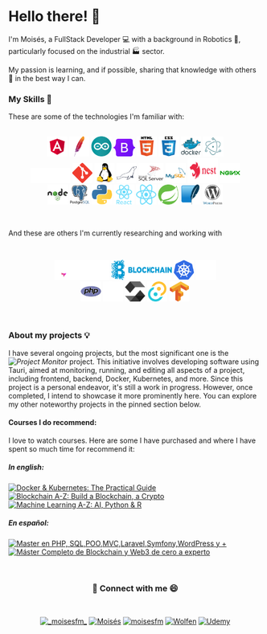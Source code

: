 <p align="center">
    <h1> Hello there! 🫡</h1>
</p>

I'm Moisés, a FullStack Developer 💻 with a background in Robotics 🦾, particularly focused on the industrial 🏭 sector.

My passion is learning, and if possible, sharing that knowledge with others 👥 in the best way I can.

<h3>My Skills 🥷</h3>

These are some of the technologies I'm familiar with:
<br/>
<br/>
<p align="center"> 
    <a href="https://angular.io" target="_blank" rel="noreferrer"><img src="./img/angular.svg" alt="angular" width="40" height="40"/></a>
    <a href="https://httpd.apache.org/" target="_blank" rel="noreferrer"><img src="./img/apache.svg" alt="apache" width="40" height="40"/></a>
    <a href="https://www.arduino.cc/" target="_blank" rel="noreferrer"><img src="./img/arduino.svg" alt="arduino" width="40" height="40"/></a>
    <a href="https://getbootstrap.com" target="_blank" rel="noreferrer"><img src="./img/boostrap.svg" alt="bootstrap" width="43" height="35"/></a>
    <a href="https://www.w3.org/html/" target="_blank" rel="noreferrer"><img src="./img/html.svg" alt="html5" width="40" height="40"/></a>
    <a href="https://www.w3schools.com/css/" target="_blank" rel="noreferrer"><img src="./img/css.svg" alt="css3" width="40" height="40"/></a>
    <a href="https://www.docker.com/" target="_blank" rel="noreferrer"><img src="./img/docker.svg" alt="docker" width="40" height="40"/></a>
    <a href="https://www.electronjs.org" target="_blank" rel="noreferrer"><img src="./img/electron.svg" alt="electron" width="40" height="40"/></a><br/>
    <a href="https://expressjs.com" target="_blank" rel="noreferrer"><img src="./img/express.svg" alt="express" width="80" height="30"/></a>
    <a href="https://git-scm.com/" target="_blank" rel="noreferrer"><img src="./img/git.svg" alt="git" width="40" height="40"/></a>
    <a href="https://www.linux.org/" target="_blank" rel="noreferrer"><img src="./img/linux.svg" alt="linux" width="40" height="40"/></a>
    <a href="https://mariadb.org/" target="_blank" rel="noreferrer"><img src="./img/mariadb.svg" alt="mariadb" width="40" height="40"/></a>
    <a href="https://www.microsoft.com/en-us/sql-server" target="_blank" rel="noreferrer"><img src="./img/sql-server.svg" alt="mssql" width="50" height="40"/></a>
    <a href="https://www.mysql.com/" target="_blank" rel="noreferrer"><img src="./img/mysql.svg" alt="mysql" width="40" height="40"/></a>
    <a href="https://nestjs.com/" target="_blank" rel="noreferrer"><img src="./img/nest.svg" alt="nestjs" width="60" height="50"/></a>
    <a href="https://www.nginx.com" target="_blank" rel="noreferrer"><img src="./img/nginx.svg" alt="nginx" width="40" height="40"/></a>
    <br>
    <a href="https://nodejs.org" target="_blank" rel="noreferrer"><img src="./img/nodejs.svg" alt="nodejs" width="40" height="40"/></a>
    <a href="https://www.postgresql.org" target="_blank" rel="noreferrer"><img src="./img/postgresql.svg" alt="postgresql" width="40" height="40"/></a>
    <a href="https://www.python.org/" target="_blank" rel="noreferrer"><img src="./img/python.svg" alt="python" width="40" height="40"/></a>
    <a href="https://reactjs.org/" target="_blank" rel="noreferrer"><img src="./img/react.svg" alt="react" width="40" height="40"/></a>
    <a href="https://reactnative.dev/" target="_blank" rel="noreferrer"><img src="./img/react-native.svg" alt="reactnative" width="40" height="40"/></a>
    <a href="https://spring.io/" target="_blank" rel="noreferrer"><img src="./img/springboot.svg" alt="spring" width="40" height="40"/></a>
    <a href="https://www.sqlite.org/" target="_blank" rel="noreferrer"><img src="./img/sqlite.svg" alt="sqlite" width="40" height="40"/></a>
    <a href="https://wordpress.org/" target="_blank" rel="noreferrer"><img src="./img/wordpress.svg" alt="wordpress" width="40" height="40"/></a>
</p>

<br/>

<p>And these are others I'm currently researching and working with</p>

<br/>

<p align="center">
    <a href="https://astro.build/" target="_blank" rel="noreferrer"><img src="./img/astro-light.svg" alt="astro" width="110" height="40"/></a>
    <a href="https://www.blockchain.com/" target="_blank" rel="noreferrer"><img src="img/blockchain.svg" alt="blockchain" width="120" height="40"/></a>
    <a href="https://kubernetes.io/" target="_blank" rel="noreferrer"><img src="./img/kubernetes.svg" 
    alt="kubernetes" width="40" height="40"/></a>
    <a href="https://nextjs.org/" target="_blank" rel="noreferrer"><img src="./img/nextjs.svg" alt="nextjs" width="40" height="40"/></a><br/>
    <a href="https://www.php.net/" target="_blank" rel="noreferrer"><img src="./img/php.svg" alt="php" width="40" height="40"/></a>
    <a href="https://www.rust-lang.org/" target="_blank" rel="noreferrer"><img src="./img/rust.svg" alt="rust" width="40" height="40"/></a>
    <a href="https://soliditylang.org/" target="_blank" rel="noreferrer"><img src="./img/solidity.svg" alt="solidity" width="40" height="40"/></a>
    <a href="https://tauri.app/" target="_blank" rel="noreferrer"><img src="./img/tauri.svg" alt="tauri" width="40" height="40"/></a>
    <a href="https://www.tensorflow.org/" target="_blank" rel="noreferrer"><img src="./img/tensorflow.svg" alt="tensorflow" width="40" height="40"/></a>
</p>

<br/>

<h3>About my projects 💡</h3>

I have several ongoing projects, but the most significant one is the _![Project Monitor](https://github.com/mochyfm/project-monitor)_ project. This initiative involves developing software using Tauri, aimed at monitoring, running, and editing all aspects of a project, including frontend, backend, Docker, Kubernetes, and more. Since this project is a personal endeavor, it's still a work in progress. However, once completed, I intend to showcase it more prominently here. You can explore my other noteworthy projects in the pinned section below.

<h4>Courses I do recommend: </h4>

I love to watch courses. Here are some I have purchased and where I have spent so much time for recommend it:

<p align="left">

<h5> In english: </h5>

<a href="https://www.udemy.com/course/docker-kubernetes-the-practical-guide" target="_blank" rel="noreferrer">
    <img src="https://img.shields.io/badge/Docker_&_Kubernetes:_The_Practical_Guide-_-black?style=for-the-badge&logo=udemy&labelColor=black&color=white" alt="Docker & Kubernetes: The Practical Guide"/>
</a>
<a href="https://www.udemy.com/course/build-your-blockchain-az" target="_blank" rel="noreferrer">
    <img src="https://img.shields.io/badge/Blockchain_A_/_Z:_Build_a_Blockchain,_a_Crypto_and_contracts_with_solidity-_-black?style=for-the-badge&logo=udemy&labelColor=black&color=white" alt="Blockchain A-Z: Build a Blockchain, a Crypto"/>
</a>
<a href="https://www.udemy.com/course/machinelearning" target="_blank" rel="noreferrer">
    <img src="https://img.shields.io/badge/Machine_Learning_A_/_Z:_AI,_Python_&_R-_-black?style=for-the-badge&logo=udemy&labelColor=black&color=white" alt="Machine Learning A-Z: AI, Python & R"/>
</a>
<br/>
<h5> En español: </h5>

<a href="https://www.udemy.com/course/master-en-php-sql-poo-mvc-laravel-symfony-4-wordpress" target="_blank" rel="noreferrer">
    <img src="https://img.shields.io/badge/Master en PHP, SQL, POO, MVC, Laravel, Symfony, WordPress y mas-_-black?style=for-the-badge&logo=udemy&labelColor=black&color=white" alt="Master en PHP, SQL,POO,MVC,Laravel,Symfony,WordPress y +"/>
</a>

<a href="https://www.udemy.com/course/bootcamp-blockchain-cero-experto" target="_blank" rel="noreferrer">
    <img src="https://img.shields.io/badge/Máster Completo de Blockchain y Web3 de cero a experto-_-black?style=for-the-badge&logo=udemy&labelColor=black&color=white" alt="Máster Completo de Blockchain y Web3 de cero a experto"/>
</a>
</p>

<br/>

<h3 align="center">🚀 Connect with me 😄</h3>

<br>

<p align="center">
    <a href="https://instagram.com/_moisesfm_" target="_blank"><img src="https://img.shields.io/badge/__moisesfm__-E4405F?style=for-the-badge&logo=instagram&logoColor=white" alt="_moisesfm_" /></a>
    <a href="https://linkedin.com/in/moisés-fernández-521568253/" target="_blank"><img src="https://img.shields.io/badge/Moisés-0077B5?style=for-the-badge&logo=linkedin&logoColor=white" alt="Moisés" /></a>
    <a href="https://discordapp.com/users/moisesfm" target="_blank"><img src="https://img.shields.io/badge/moisesfm-%237289DA.svg?style=for-the-badge&logo=discord&logoColor=white" alt="moisesfm" /></a>
    <a href="https://steamcommunity.com/id/mochyfm/" target="_blank"><img src="https://img.shields.io/badge/Wolfen-%23000000.svg?style=for-the-badge&logo=steam&logoColor=white" alt="Wolfen" /></a>
    <a href="https://www.udemy.com/user/moises-fernandez-5/" target="_blank" rel="noreferrer"><img src="https://img.shields.io/badge/Moisés_Fernández-%23EC5252.svg?style=for-the-badge&logo=udemy&logoColor=white" alt="Udemy" /></a>

</p>
